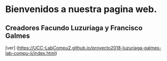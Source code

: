 # Bienvenidos a nuestra pagina web.

Creadores Facundo Luzuriaga y Francisco Galmes
----------------------------------------------

[ver] (https://UCC-LabCompu2.github.io/proyecto2018-luzuriaga-galmes-lab-compu-ii/index.html)
